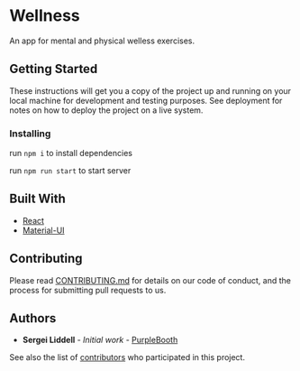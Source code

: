 # Wellness

An app for mental and physical welless exercises.

## Getting Started

These instructions will get you a copy of the project up and running on your local machine for development and testing purposes. See deployment for notes on how to deploy the project on a live system.

### Installing

run `npm i` to install dependencies

run `npm run start` to start server


<!-- ## Deployment

Add additional notes about how to deploy this on a live system -->

## Built With

* [React](https://reactjs.org/docs)
* [Material-UI](https://material-ui.com/getting-started/installation/)

## Contributing

Please read [CONTRIBUTING.md](https://gist.github.com/PurpleBooth/b24679402957c63ec426) for details on our code of conduct, and the process for submitting pull requests to us.

## Authors

* **Sergei Liddell** - *Initial work* - [PurpleBooth](https://github.com/dotsync)

See also the list of [contributors](https://github.com/your/project/contributors) who participated in this project.
